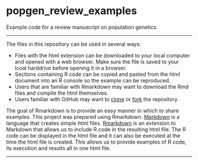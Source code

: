# popgen_review_examples
Example code for a review manuscript on population genetics

***

The files in this repository can be used in several ways:
- Files with the html extension can be downloaded to your local computer and opened with a web browser.
Make sure the file is saved to your lcoal harddrive before opening it in a browser.
- Sections containing R code can be copied and pasted from the html document into an R console so the example can be reproduced.
- Users that are familiar with Rmarkdown may want to download the Rmd files and compile the html themselves.
- Users familiar with GitHub may want to [clone](https://help.github.com/articles/cloning-a-repository/) or [fork](https://help.github.com/articles/fork-a-repo/) the repository.

The goal of Rmarkdown is to provide an easy manner in which to share examples.
This project was prepared using Rmarkdown.
[Markdown](https://daringfireball.net/projects/markdown/) is a language that creates simple html files.
[Rmarkdown](http://rmarkdown.rstudio.com/) is an extension to Markdown that allows us to include R code in the resulting html file.
The R code can be displayed in the html file and it can also be executed at the time the html file is created.
This allows us to provide examples of R code, its execution and results all in one html file.


***

